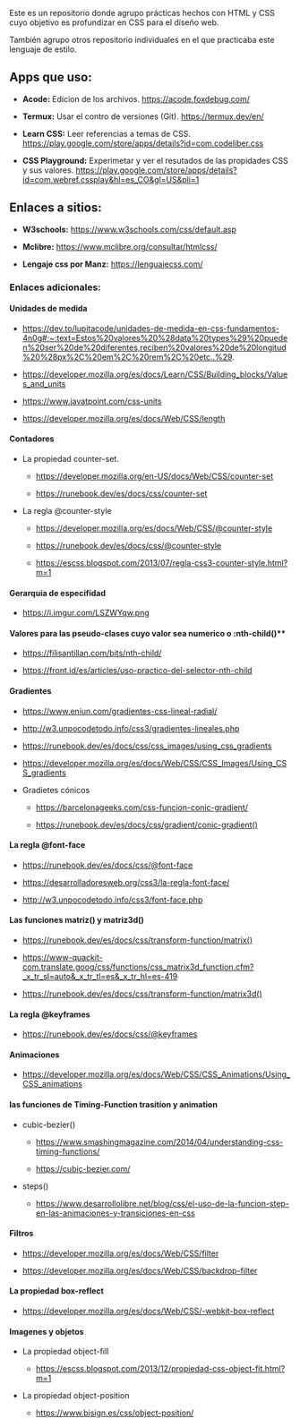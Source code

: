 Este es un repositorio donde agrupo prácticas hechos con HTML y CSS cuyo objetivo es profundizar en CSS para el diseño web.

También agrupo otros repositorio individuales en el que practicaba este lenguaje de estilo.

## Apps que uso:
- **Acode:** Edicion de los archivos.
https://acode.foxdebug.com/

- **Termux:** Usar el contro de versiones (Git).
https://termux.dev/en/

- **Learn CSS:** Leer referencias a temas de CSS.
https://play.google.com/store/apps/details?id=com.codeliber.css

- **CSS Playground:** Experimetar y ver el resutados de las propidades CSS y sus valores.
https://play.google.com/store/apps/details?id=com.webref.cssplay&hl=es_CO&gl=US&pli=1


## Enlaces a sitios:

- **W3schools:** https://www.w3schools.com/css/default.asp

- **Mclibre:**  https://www.mclibre.org/consultar/htmlcss/

- **Lengaje css por Manz:** https://lenguajecss.com/

### Enlaces adicionales:

#### Unidades de medida
- https://dev.to/lupitacode/unidades-de-medida-en-css-fundamentos-4n0g#:~:text=Estos%20valores%20%28data%20types%29%20pueden%20ser%20de%20diferentes,reciben%20valores%20de%20longitud%20%28px%2C%20em%2C%20rem%2C%20etc..%29.

- https://developer.mozilla.org/es/docs/Learn/CSS/Building_blocks/Values_and_units

- https://www.javatpoint.com/css-units

- https://developer.mozilla.org/es/docs/Web/CSS/length

#### Contadores
- La propiedad counter-set.
  - https://developer.mozilla.org/en-US/docs/Web/CSS/counter-set
  
  - https://runebook.dev/es/docs/css/counter-set

- La regla @counter-style
  - https://developer.mozilla.org/es/docs/Web/CSS/@counter-style

  - https://runebook.dev/es/docs/css/@counter-style
  
  - https://escss.blogspot.com/2013/07/regla-css3-counter-style.html?m=1

#### Gerarquia de especifidad
- https://i.imgur.com/LSZWYqw.png

#### Valores para las pseudo-clases cuyo valor sea numerico o :nth-child()**
- https://filisantillan.com/bits/nth-child/

- https://front.id/es/articles/uso-practico-del-selector-nth-child

#### Gradientes
- https://www.eniun.com/gradientes-css-lineal-radial/

- http://w3.unpocodetodo.info/css3/gradientes-lineales.php

- https://runebook.dev/es/docs/css/css_images/using_css_gradients

- https://developer.mozilla.org/es/docs/Web/CSS/CSS_Images/Using_CSS_gradients

- Gradietes cónicos

  - https://barcelonageeks.com/css-funcion-conic-gradient/
  
  - https://runebook.dev/es/docs/css/gradient/conic-gradient()

#### La regla @font-face
- https://runebook.dev/es/docs/css/@font-face

- https://desarrolladoresweb.org/css3/la-regla-font-face/

- http://w3.unpocodetodo.info/css3/font-face.php

#### Las funciones matriz() y matriz3d()
- https://runebook.dev/es/docs/css/transform-function/matrix()

- https://www-quackit-com.translate.goog/css/functions/css_matrix3d_function.cfm?_x_tr_sl=auto&_x_tr_tl=es&_x_tr_hl=es-419

- https://runebook.dev/es/docs/css/transform-function/matrix3d()

#### La regla @keyframes
- https://runebook.dev/es/docs/css/@keyframes

#### Animaciones
- https://developer.mozilla.org/es/docs/Web/CSS/CSS_Animations/Using_CSS_animations

#### las funciones de Timing-Function trasition y animation
- cubic-bezier()
  - https://www.smashingmagazine.com/2014/04/understanding-css-timing-functions/

  - https://cubic-bezier.com/

- steps()
  - https://www.desarrollolibre.net/blog/css/el-uso-de-la-funcion-step-en-las-animaciones-y-transiciones-en-css

#### Filtros
- https://developer.mozilla.org/es/docs/Web/CSS/filter

- https://developer.mozilla.org/es/docs/Web/CSS/backdrop-filter

#### La propiedad box-reflect

- https://developer.mozilla.org/es/docs/Web/CSS/-webkit-box-reflect

#### Imagenes y objetos

- La propiedad object-fill
  - https://escss.blogspot.com/2013/12/propiedad-css-object-fit.html?m=1

- La propiedad object-position
  - https://www.bisign.es/css/object-position/